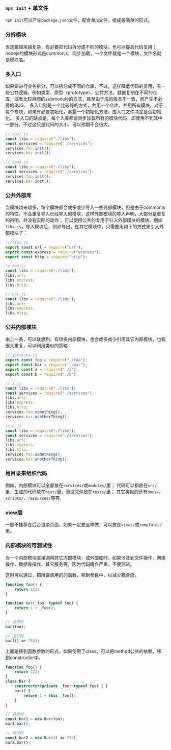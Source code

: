 ### `npm init` + 单文件

`npm init`可以产生`package.json`文件，配合单js文件，组成最简单的形式。

### 分拆模块

当逻辑越来越复杂，有必要把代码拆分成不同的模块，也可以提高代码复用；
nodejs的模块形式是commonjs，同步加载，一个文件就是一个模块，文件名就是模块名。

### 多入口

如果要进行业务拆分，可以拆分成不同的仓库，不过，这样降低代码的复用，有一些公共逻辑，例如类型、原型（prototype）、公共方法，就被复制在不同的仓库，或者比较麻烦的submodule的方式，甚至由于库的版本不一致，而产生不必要的BUG。
多入口则是一个比较好的方式，共用一个仓库，共用所有模块，对于每个模块，如果有必要初始化，暴露一个初始化方法，由入口文件决定是否初始化。
多入口的缺点是，每个入库都会同步加载所有的模块代码，即使用不到其中一部分，不过这只是代码的大小，可以预期不会很大。
```js
// app1.js
const libs = require("./libs");
const services = require("./services");
services.foo.init();
services.baz.init();
```
```js
// app2.js
const libs = require("./libs");
const services = require("./services");
services.foo.init();
services.bar.init();
```

### 公共外部库

当模块越来越多，每个模块都会或多或少导入一些外部模块，但是由于commonjs的特性，不会重复导入已经导入的模块，这样外部模块的导入声明，大部分是重复的声明，并没有实际的动作；
可以使用公共的专用于引入外部模块的模块，例如`libs.js`，导入模块后，例如导出，在其它模块中，只需要用如下的方式来引入外部模块了：
```js
// libs.js
export const url = require("url");
export const express = require("express");
export const http = require("http");
```
```js
// foo.js
const libs = require("./libs");
libs.url;
libs.express;
libs.http;
```
```js
// bar.js
const libs = require("./libs");
libs.url;
libs.express;
libs.http;
```

### 公共内部模块

由上一条，可以联想到，有很多内部模块，也会或多或少引用其它内部模块，也有很大重复，可以利用类似的策略：
```js
// services.js
export const foo = require("./foo");
export const bar = require("./bar");
export const a = require("./a");
export const b = require("./b");
```
```js
// a.js
const libs = require("./libs");
const services = require("./services");
libs.url;
libs.express;
libs.http;
services.foo.something();
services.bar.anotherThing();
```
```js
// b.js
const libs = require("./libs");
const services = require("./services");
libs.url;
libs.express;
libs.http;
services.foo.something();
services.bar.anotherThing();
```

### 用目录来组织代码

例如，内部模块可以全部放在`services/`或`modules/`里；
代码可以都放在`src/`里，生成的代码放在`dist/`里，测试文件放在`tests/`里；
其它类似的还有`docs/`、`scripts/`、`resources/`等等。

### view层

一般不推荐在后台渲染页面，如果一定要这样做，可以放在`views/`或`templates/`里。

### 内部模块的可测试性

当一个内部模块直接调用其它内部模块，或外部库时，如果涉及到文件操作、网络操作、数据库操作、其它服务等，因为代码耦合严重，不便测试。

这时可以通过，把所要调用的的函数，移到参数中，以减少耦合度。

```ts
function foo() {
    return 123;
}

function bar(_foo: typeof foo) {
    return 1 + _foo();
}

// 调用时
bar(foo);

// 测试时
bar(() => 234);
```

上面是移到函数参数的形式。如果使用了class，可以把method公共的依赖，移到constructor中。

```ts
function foo() {
    return 123;
}
class Bar {
    constructor(private _foo: typeof foo) { }
    bar() {
        return 1 + this._foo();
    }
}

// 调用时
const bar1 = new Bar(foo);
bar1.bar();

// 测试时
const bar2 = new Bar(() => 234);
bar2.bar();
```
